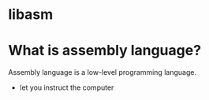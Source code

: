 # libasm

# What is assembly language?
Assembly language is a low-level programming language.
- let you instruct the computer
# 